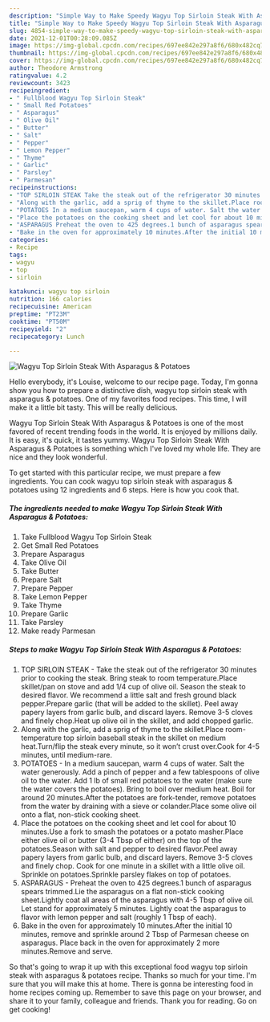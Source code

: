 ```yaml
---
description: "Simple Way to Make Speedy Wagyu Top Sirloin Steak With Asparagus &amp;amp; Potatoes"
title: "Simple Way to Make Speedy Wagyu Top Sirloin Steak With Asparagus &amp;amp; Potatoes"
slug: 4854-simple-way-to-make-speedy-wagyu-top-sirloin-steak-with-asparagus-and-amp-potatoes
date: 2021-12-01T00:28:09.085Z
image: https://img-global.cpcdn.com/recipes/697ee842e297a8f6/680x482cq70/wagyu-top-sirloin-steak-with-asparagus-potatoes-recipe-main-photo.jpg
thumbnail: https://img-global.cpcdn.com/recipes/697ee842e297a8f6/680x482cq70/wagyu-top-sirloin-steak-with-asparagus-potatoes-recipe-main-photo.jpg
cover: https://img-global.cpcdn.com/recipes/697ee842e297a8f6/680x482cq70/wagyu-top-sirloin-steak-with-asparagus-potatoes-recipe-main-photo.jpg
author: Theodore Armstrong
ratingvalue: 4.2
reviewcount: 3423
recipeingredient:
- " Fullblood Wagyu Top Sirloin Steak"
- " Small Red Potatoes"
- " Asparagus"
- " Olive Oil"
- " Butter"
- " Salt"
- " Pepper"
- " Lemon Pepper"
- " Thyme"
- " Garlic"
- " Parsley"
- " Parmesan"
recipeinstructions:
- "TOP SIRLOIN STEAK Take the steak out of the refrigerator 30 minutes prior to cooking the steak. Bring steak to room temperature.Place skillet/pan on stove and add 1/4 cup of olive oil. Season the steak to desired flavor. We recommend a little salt and fresh ground black pepper.Prepare garlic (that will be added to the skillet). Peel away papery layers from garlic bulb, and discard layers. Remove 3-5 cloves and finely chop.Heat up olive oil in the skillet, and add chopped garlic."
- "Along with the garlic, add a sprig of thyme to the skillet.Place room-temperature top sirloin baseball steak in the skillet on medium heat.Turn/flip the steak every minute, so it won’t crust over.Cook for 4-5 minutes, until medium-rare."
- "POTATOES In a medium saucepan, warm 4 cups of water. Salt the water generously. Add a pinch of pepper and a few tablespoons of olive oil to the water. Add 1 lb of small red potatoes to the water (make sure the water covers the potatoes). Bring to boil over medium heat. Boil for around 20 minutes.After the potatoes are fork-tender, remove potatoes from the water by draining with a sieve or colander.Place some olive oil onto a flat, non-stick cooking sheet."
- "Place the potatoes on the cooking sheet and let cool for about 10 minutes.Use a fork to smash the potatoes or a potato masher.Place either olive oil or butter (3-4 Tbsp of either) on the top of the potatoes.Season with salt and pepper to desired flavor.Peel away papery layers from garlic bulb, and discard layers. Remove 3-5 cloves and finely chop. Cook for one minute in a skillet with a little olive oil. Sprinkle on potatoes.Sprinkle parsley flakes on top of potatoes."
- "ASPARAGUS Preheat the oven to 425 degrees.1 bunch of asparagus spears trimmed.Lie the asparagus on a flat non-stick cooking sheet.Lightly coat all areas of the asparagus with 4-5 Tbsp of olive oil. Let stand for approximately 5 minutes. Lightly coat the asparagus to flavor with lemon pepper and salt (roughly 1 Tbsp of each)."
- "Bake in the oven for approximately 10 minutes.After the initial 10 minutes, remove and sprinkle around 2 Tbsp of Parmesan cheese on asparagus. Place back in the oven for approximately 2 more minutes.Remove and serve."
categories:
- Recipe
tags:
- wagyu
- top
- sirloin

katakunci: wagyu top sirloin 
nutrition: 166 calories
recipecuisine: American
preptime: "PT23M"
cooktime: "PT50M"
recipeyield: "2"
recipecategory: Lunch

---
```



![Wagyu Top Sirloin Steak With Asparagus &amp; Potatoes](https://img-global.cpcdn.com/recipes/697ee842e297a8f6/680x482cq70/wagyu-top-sirloin-steak-with-asparagus-potatoes-recipe-main-photo.jpg)

Hello everybody, it's Louise, welcome to our recipe page. Today, I'm gonna show you how to prepare a distinctive dish, wagyu top sirloin steak with asparagus &amp; potatoes. One of my favorites food recipes. This time, I will make it a little bit tasty. This will be really delicious.

Wagyu Top Sirloin Steak With Asparagus &amp; Potatoes is one of the most favored of recent trending foods in the world. It is enjoyed by millions daily. It is easy, it's quick, it tastes yummy. Wagyu Top Sirloin Steak With Asparagus &amp; Potatoes is something which I've loved my whole life. They are nice and they look wonderful.




To get started with this particular recipe, we must prepare a few ingredients. You can cook wagyu top sirloin steak with asparagus &amp; potatoes using 12 ingredients and 6 steps. Here is how you cook that.

<!--inarticleads1-->

##### The ingredients needed to make Wagyu Top Sirloin Steak With Asparagus &amp; Potatoes:

1. Take  Fullblood Wagyu Top Sirloin Steak
1. Get  Small Red Potatoes
1. Prepare  Asparagus
1. Take  Olive Oil
1. Take  Butter
1. Prepare  Salt
1. Prepare  Pepper
1. Take  Lemon Pepper
1. Take  Thyme
1. Prepare  Garlic
1. Take  Parsley
1. Make ready  Parmesan




<!--inarticleads2-->

##### Steps to make Wagyu Top Sirloin Steak With Asparagus &amp; Potatoes:

1. TOP SIRLOIN STEAK - Take the steak out of the refrigerator 30 minutes prior to cooking the steak. Bring steak to room temperature.Place skillet/pan on stove and add 1/4 cup of olive oil. Season the steak to desired flavor. We recommend a little salt and fresh ground black pepper.Prepare garlic (that will be added to the skillet). Peel away papery layers from garlic bulb, and discard layers. Remove 3-5 cloves and finely chop.Heat up olive oil in the skillet, and add chopped garlic.
1. Along with the garlic, add a sprig of thyme to the skillet.Place room-temperature top sirloin baseball steak in the skillet on medium heat.Turn/flip the steak every minute, so it won’t crust over.Cook for 4-5 minutes, until medium-rare.
1. POTATOES - In a medium saucepan, warm 4 cups of water. Salt the water generously. Add a pinch of pepper and a few tablespoons of olive oil to the water. Add 1 lb of small red potatoes to the water (make sure the water covers the potatoes). Bring to boil over medium heat. Boil for around 20 minutes.After the potatoes are fork-tender, remove potatoes from the water by draining with a sieve or colander.Place some olive oil onto a flat, non-stick cooking sheet.
1. Place the potatoes on the cooking sheet and let cool for about 10 minutes.Use a fork to smash the potatoes or a potato masher.Place either olive oil or butter (3-4 Tbsp of either) on the top of the potatoes.Season with salt and pepper to desired flavor.Peel away papery layers from garlic bulb, and discard layers. Remove 3-5 cloves and finely chop. Cook for one minute in a skillet with a little olive oil. Sprinkle on potatoes.Sprinkle parsley flakes on top of potatoes.
1. ASPARAGUS - Preheat the oven to 425 degrees.1 bunch of asparagus spears trimmed.Lie the asparagus on a flat non-stick cooking sheet.Lightly coat all areas of the asparagus with 4-5 Tbsp of olive oil. Let stand for approximately 5 minutes. Lightly coat the asparagus to flavor with lemon pepper and salt (roughly 1 Tbsp of each).
1. Bake in the oven for approximately 10 minutes.After the initial 10 minutes, remove and sprinkle around 2 Tbsp of Parmesan cheese on asparagus. Place back in the oven for approximately 2 more minutes.Remove and serve.




So that's going to wrap it up with this exceptional food wagyu top sirloin steak with asparagus &amp; potatoes recipe. Thanks so much for your time. I'm sure that you will make this at home. There is gonna be interesting food in home recipes coming up. Remember to save this page on your browser, and share it to your family, colleague and friends. Thank you for reading. Go on get cooking!
